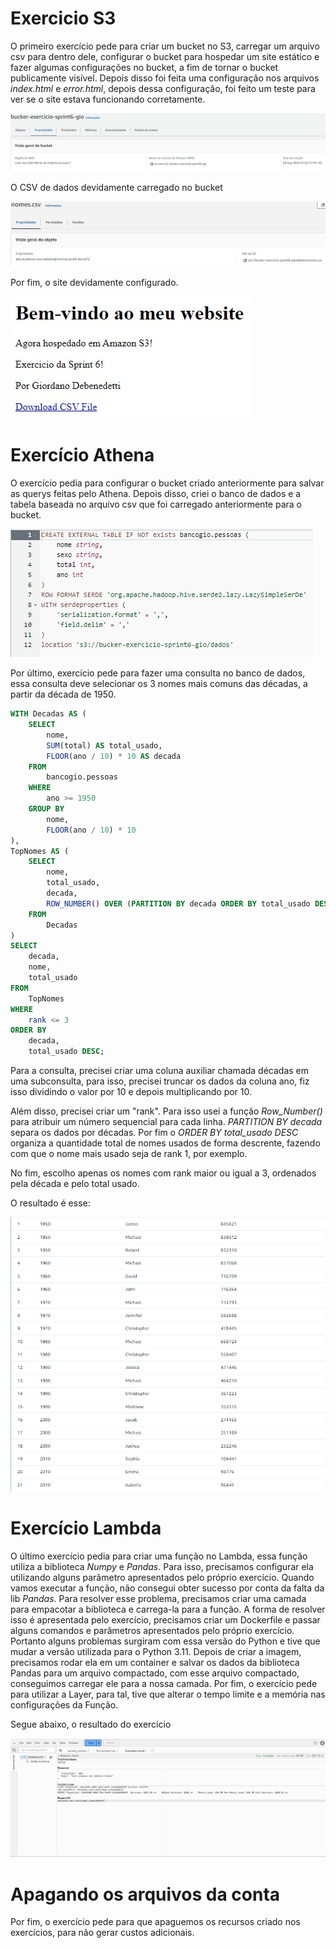 # Exercicio S3

O primeiro exercício pede para criar um bucket no S3, carregar um arquivo csv para dentro dele, configurar o bucket para hospedar um site estático e fazer algumas configurações no bucket, a fim de tornar o bucket publicamente visível. Depois disso foi feita uma configuração nos arquivos *index.html* e *error.html*, depois dessa configuração, foi feito um teste para ver se o site estava funcionando corretamente.

![bucket_exercicio](bucket_exer.png)

O CSV de dados devidamente carregado no bucket

![nomes.csv](nomes.jpg)

Por fim, o site devidamente configurado.

![site](site.jpg)

# Exercício Athena

O exercício pedia para configurar o bucket criado anteriormente para salvar as querys feitas pelo Athena.
Depois disso, criei o banco de dados e a tabela baseada no arquivo csv que foi carregado anteriormente para o bucket.

![cria_DB_Tabela](image.png)

Por último, exercício pede para fazer uma consulta no banco de dados, essa consulta deve selecionar os 3 nomes mais comuns das décadas, a partir da década de 1950.

```sql
WITH Decadas AS (
    SELECT 
        nome, 
        SUM(total) AS total_usado, 
        FLOOR(ano / 10) * 10 AS decada
    FROM 
        bancogio.pessoas
    WHERE 
        ano >= 1950
    GROUP BY 
        nome, 
        FLOOR(ano / 10) * 10
),
TopNomes AS (
    SELECT 
        nome, 
        total_usado, 
        decada,
        ROW_NUMBER() OVER (PARTITION BY decada ORDER BY total_usado DESC) AS rank
    FROM 
        Decadas
)
SELECT 
    decada, 
    nome, 
    total_usado
FROM 
    TopNomes
WHERE 
    rank <= 3
ORDER BY 
    decada, 
    total_usado DESC;
```

Para a consulta, precisei criar uma coluna auxiliar chamada décadas em uma subconsulta, para isso, precisei truncar os dados da coluna ano, fiz isso dividindo o valor por 10 e depois multiplicando por 10.

Além disso, precisei criar um "rank". Para isso usei a função *Row_Number()* para atribuir um número sequencial para cada linha. *PARTITION BY decada* separa os dados por décadas. Por fim o *ORDER BY total_usado DESC* organiza a quantidade total de nomes usados de forma descrente, fazendo com que o nome mais usado seja de rank 1, por exemplo.

No fim, escolho apenas os nomes com rank maior ou igual a 3, ordenados pela década e pelo total usado.

O resultado é esse:

![resul_query](image-1.png)

# Exercício Lambda

O último exercício pedia para criar uma função no Lambda, essa função utiliza a biblioteca *Numpy* e *Pandas*. Para isso, precisamos configurar ela utilizando alguns parâmetro apresentados pelo próprio exercício.
Quando vamos executar a função, não consegui obter sucesso por conta da falta da lib *Pandas*. Para resolver esse problema, precisamos criar uma camada para empacotar a biblioteca e carrega-la para a função.
A forma de resolver isso é apresentada pelo exercício, precisamos criar um Dockerfile e passar alguns comandos e parâmetros apresentados pelo próprio exercício. 
Portanto alguns problemas surgiram com essa versão do Python e tive que mudar a versão utilizada para o Python 3.11.
Depois de criar a imagem, precisamos rodar ela em um container e salvar os dados da biblioteca Pandas para um arquivo compactado, com esse arquivo compactado, conseguimos carregar ele para a nossa camada.
Por fim, o exercício pede para utilizar a Layer, para tal, tive que alterar o tempo limite e a memória nas configurações da Função.

Segue abaixo, o resultado do exercício

![lambda](exercicio_lambda.jpg)

# Apagando os arquivos da conta

Por fim, o exercício pede para que apaguemos os recursos criado nos exercícios, para não gerar custos adicionais.

